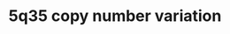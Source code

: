 ---
annotations:
- id: DOID:14748
  parent: genetic disease
  type: Disease Ontology
  value: Sotos syndrome
- id: PW:0000013
  parent: disease pathway
  type: Pathway Ontology
  value: disease pathway
authors:
- Ewoud
- Egonw
- Fehrhart
- AlexanderPico
description: 'A deletion in the chromosomal region 5q35 can cause the rare genetic
  disorder Sotos syndrome. Sotos syndrome is characterised by psychiatric disorders
  (autism, intellectual disability, developmental delay) and excessive growth. Also,
  duplication of 5q35 have been recorded. '
last-edited: 2023-08-04
organisms:
- Homo sapiens
redirect_from:
- /index.php/Pathway:WP5380
- /instance/WP5380
- /instance/WP5380_r127116
revision: r127116
schema-jsonld:
- '@context': https://schema.org/
  '@id': https://wikipathways.github.io/pathways/WP5380.html
  '@type': Dataset
  creator:
    '@type': Organization
    name: WikiPathways
  description: 'A deletion in the chromosomal region 5q35 can cause the rare genetic
    disorder Sotos syndrome. Sotos syndrome is characterised by psychiatric disorders
    (autism, intellectual disability, developmental delay) and excessive growth. Also,
    duplication of 5q35 have been recorded. '
  keywords:
  - 6-Hydroxydopamine
  - ABHD5
  - ABL1
  - ABRAXAS1
  - ADAM10
  - ANKS4B
  - ARFGAP2
  - ARL10
  - Actin
  - B4GALT7
  - BABAM1
  - BABAM2
  - BARD1
  - BRCA1
  - BRCC3
  - CAPN3
  - CDHR2
  - CDHR5
  - CLTB
  - COX4I1
  - COX5A
  - COX5B
  - COX6A1
  - COX6B1
  - COX6C
  - COX7A1
  - COX7B
  - COX7C
  - COX8A
  - CXCR4
  - CYP7A1
  - Ca2+
  - D-fructose
  - D-fructose-6-phosphate
  - D-glucose
  - D-glucose 6-phosphate
  - DBN1
  - DDX41
  - DOK3
  - DRD2
  - Diacylglycerol
  - EED
  - EIF4E1B
  - F-Actin
  - F12
  - FAF2
  - FAM193B
  - FBXW7
  - FGF1
  - FGF19
  - FGFR4
  - FRS2
  - GAB1
  - GNAI1
  - GNAI2
  - GNAI3
  - GPRIN1
  - GRB2
  - GRIN1
  - GRIN2B
  - GRK6
  - H2AX
  - HIC2
  - HIGD2A
  - HIP1
  - HIP1R
  - HK3
  - High-mannose N-glycan group
  - Histone 3
  - IGF1R
  - INPP5D
  - Inositol 1,4,5-trisphosphate
  - JUN
  - KDM6B
  - KIAA1191
  - LMAN2
  - MAGED1
  - MAPK10
  - MAPK8
  - MAPK9
  - MAX
  - MIR1271
  - MIR4281
  - MT-CO1
  - MT-CO2
  - MT-CO3
  - MXD3
  - MYC
  - MYO7B
  - N-acetyl-D-galactosamine
  - NELFB
  - NOP16
  - NSD1
  - NTN1
  - Na+
  - O-glycans
  - O3-(4-Î²-D-galactosyl-Î²-D-xylosyl)-L-serine residue
  - O3-(Î²-D-xylosyl)-L-serine residue
  - PDLIM7
  - PFN3
  - PIK3R1
  - PLCG1
  - PNPLA2
  - PRELID1
  - PRR7
  - PTH
  - PTPN2
  - PTPRN2
  - Phosphate
  - Phosphatidylinositol 3-phosphate
  - Phosphatidylinositol 4,5-bisphosphate
  - Phosphatidylinositol 4-phosphate
  - Polyproline
  - RAB24
  - RGS14
  - RN7SL684P
  - RNA
  - RNF44
  - SIMC1
  - SLC34A1
  - SNCA
  - SNCB
  - SOS1
  - SRC
  - Staurosporine
  - TMED10
  - TMED2
  - TMED9
  - TPM2
  - TRIAP1
  - TSPAN17
  - UDP
  - UDP-Î±-D-galactose
  - UIMC1
  - UNC5A
  - USH1C
  - ZNF346
  - cardiolipins
  - dsDNA
  - phosphatidic acids
  license: CC0
  name: 5q35 copy number variation
seo: CreativeWork
title: 5q35 copy number variation
wpid: WP5380
---